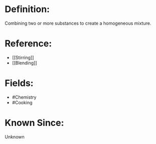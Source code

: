 

# Definition:
Combining two or more substances to create a homogeneous mixture.

# Reference:
- [[Stirring]]
- [[Blending]]

# Fields: 
- #Chemistry
- #Cooking

# Known Since:
Unknown

